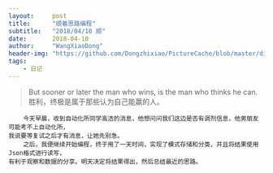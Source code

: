 ```yaml
---
layout:     post
title:      "顺着思路编程"
subtitle:   "2018/04/10 顺"
date:       2018-04-10
author:     "WangXiaoDong"
header-img: "https://github.com/Dongzhixiao/PictureCache/blob/master/diaryPic/20180410.jpg?raw=true"
tags:
    - 日记
---
```


>But sooner or later the man who wins, is the man who thinks he can.
胜利，终极是属于那些认为自己能赢的人。
                                                                            


```
    今天早晨，收到自动化所同学高洁的消息，他想问问我们这边是否有调剂信息，他男朋友可能考不上自动化所，
我说要等复试之后才有消息，让她先别急。
    之后，我便继续开始编程，终于用了一天时间，实现了模式存储和分类，并且将结果使用Json格式进行读写，
有利于观察和数据的分享。明天决定将结果得出，然后总结最近的思路。
```